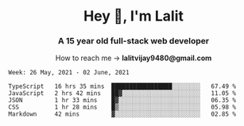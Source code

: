 <h1 align="center">Hey 👋, I'm Lalit</h1>
<h3 align="center">A 15 year old full-stack web developer</h3>

<p align="center">How to reach me → <strong>lalitvijay9480@gmail.com</strong></p>

<!--START_SECTION:waka-->
```text
Week: 26 May, 2021 - 02 June, 2021

TypeScript   16 hrs 35 mins  █████████████████░░░░░░░░   67.49 % 
JavaScript   2 hrs 42 mins   ██▓░░░░░░░░░░░░░░░░░░░░░░   11.05 % 
JSON         1 hr 33 mins    █▓░░░░░░░░░░░░░░░░░░░░░░░   06.35 % 
CSS          1 hr 28 mins    █▒░░░░░░░░░░░░░░░░░░░░░░░   05.98 % 
Markdown     42 mins         ▓░░░░░░░░░░░░░░░░░░░░░░░░   02.85 % 
```
<!--END_SECTION:waka-->
